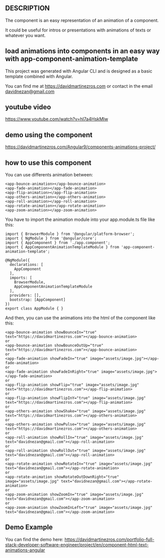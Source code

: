## DESCRIPTION
The component is an easy representation of an animation of a component.

It could be useful for intros or presentations with animations of texts or whatever you want.

## load animations into components in an easy way with app-component-animation-template
This project was generated with Angular CLI and is designed as a basic template combined with Angular.

You can find me at https://davidmartinezros.com or contact in the email davidnezan@gmail.com

## youtube video
https://www.youtube.com/watch?v=hI7a4HskMIw

## demo using the component
https://davidmartinezros.com/Angular9/components-animations-project/

## how to use this component

You can use differents animation between:

```
<app-bounce-animation></app-bounce-animation>
<app-fade-animation></app-fade-animation>
<app-flip-animation></app-flip-animation>
<app-others-animation></app-others-animation>
<app-roll-animation></app-roll-animation>
<app-rotate-animation></app-rotate-animation>
<app-zoom-animation></app-zoom-animation>
```

You have to import the animation module into your app.module.ts file like this:

```
import { BrowserModule } from '@angular/platform-browser';
import { NgModule } from '@angular/core';
import { AppComponent } from './app.component';
import { AppComponentAnimationTemplateModule } from 'app-component-animation-template';

@NgModule({
  declarations: [
    AppComponent
  ],
  imports: [
    BrowserModule,
    AppComponentAnimationTemplateModule
  ],
  providers: [],
  bootstrap: [AppComponent]
})
export class AppModule { }
```

And then, you can use the animations into the html of the component like this:

```
<app-bounce-animation showBounceIn="true" text="https://davidmartinezros.com"></app-bounce-animation>
or
<app-bounce-animation showBounceOutUp="true" text="https://davidmartinezros.com"></app-bounce-animation>
or
<app-fade-animation showFadeIn="true" image="assets/image.jpg"></app-fade-animation>
or
<app-fade-animation showFadeInRight="true" image="assets/image.jpg"></app-fade-animation>
or
<app-flip-animation showFlip="true" image="assets/image.jpg" text="https://davidmartinezros.com"></app-flip-animation>
or
<app-flip-animation showFlipInY="true" image="assets/image.jpg" text="https://davidmartinezros.com"></app-flip-animation>
or
<app-others-animation showShake="true" image="assets/image.jpg" text="https://davidmartinezros.com"></app-others-animation>
or
<app-others-animation showPulse="true" image="assets/image.jpg" text="https://davidmartinezros.com"></app-others-animation>
or
<app-roll-animation showRollIn="true" image="assets/image.jpg" text="davidnezan@gmail.com"></app-roll-animation>
or
<app-roll-animation showRollOut="true" image="assets/image.jpg" text="davidnezan@gmail.com"></app-roll-animation>
or
<app-rotate-animation showRotateIn="true" image="assets/image.jpg" text="davidnezan@gmail.com"></app-rotate-animation>
or
<app-rotate-animation showRotateOutDownRight="true" image="assets/image.jpg" text="davidnezan@gmail.com"></app-rotate-animation>
or
<app-zoom-animation showZoomIn="true" image="assets/image.jpg" text="davidnezan@gmail.com"></app-zoom-animation>
or
<app-zoom-animation showZoomInLeft="true" image="assets/image.jpg" text="davidnezan@gmail.com"></app-zoom-animation>
```

## Demo Example
You can find the demo here: https://davidmartinezros.com/portfolio-full-stack-developer-software-engineer/project/en/component-html-text-animations-angular